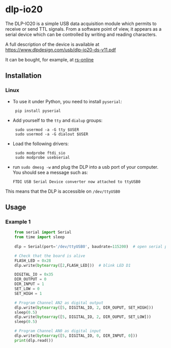 # dlp-io20

The DLP-IO20 is a simple USB data acquisition module which permits to receive or send TTL signals. From a software point of view, it appears as a serial device which can be controlled by writing and reading characters.

A full description of the device is available at <https://www.dlpdesign.com/usb/dlp-io20-ds-v11.pdf>

It can be bought, for example, at [rs-online](https://co-en.rs-online.com/product/dlp-design/dlp-io20/70372088/)


## Installation

### Linux 


* To use it under Python, you need to install `pyserial`:

       pip install pyserial

* Add yourself to the `tty` and `dialup` groups:

       sudo usermod -a -G tty $USER
       sudo usermod -a -G dialout $USER 

* Load the following drivers:

       sudo modprobe ftdi_sio
       sudo modprobe usebserial

* run `sudo dmesg -w` and plug the DLP into a usb port of your computer. You should see a message such as:


      FTDI USB Serial Device converter now attached to ttyUSB0


This means that the DLP is accessible on `/dev/ttyUSB0` 




## Usage 

### Example 1


```python
    from serial import Serial
    from time import sleep
    
    dlp = Serial(port='/dev/ttyUSB0', baudrate=115200)  # open serial port

    # Check that the board is alive
    FLASH_LED = 0x28
    dlp.write(bytearray([2,FLASH_LED]))  # blink LED D1

    DIGITAL_IO = 0x35
    DIR_OUTPUT = 0
    DIR_INPUT = 1
    SET_LOW = 0
    SET_HIGH = 1

    # Program Channel AN2 as digital output
    dlp.write(bytearray([5, DIGITAL_IO, 2, DIR_OUPUT, SET_HIGH]))
    sleep(0.5)
    dlp.write(bytearray([5, DIGITAL_IO, 2, DIR_OUPUT, SET_LOW]))
    sleep(0.5)

    # Program Channel AN0 as digital input
    dlp.write(bytearray([5, DIGITAL_IO, 0, DIR_INPUT, 0]))
    print(dlp.read())
```    



